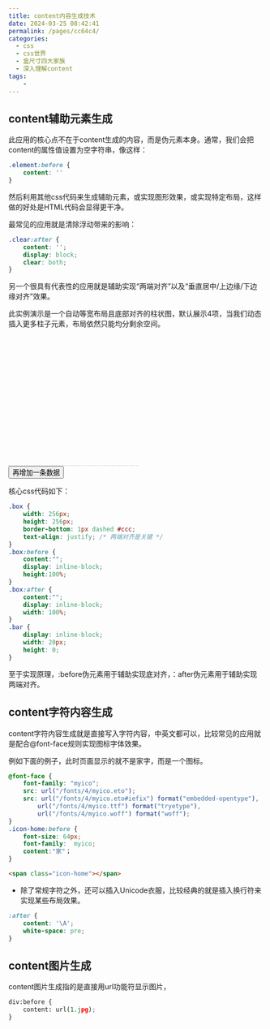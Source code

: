 ```yaml
---
title: content内容生成技术
date: 2024-03-25 08:42:41
permalink: /pages/cc64c4/
categories:
  - css
  - css世界
  - 盒尺寸四大家族
  - 深入理解content
tags:
    -
---
```

## content辅助元素生成
此应用的核心点不在于content生成的内容，而是伪元素本身。通常，我们会把content的属性值设置为空字符串，像这样：
```css
.element:before {
    content: ''
}
```
然后利用其他css代码来生成辅助元素，或实现图形效果，或实现特定布局，这样做的好处是HTML代码会显得更干净。

最常见的应用就是清除浮动带来的影响：
```css
.clear:after {
    content: '';
    display: block;
    clear: both;
}
```

另一个很具有代表性的应用就是辅助实现“两端对齐”以及“垂直居中/上边缘/下边缘对齐”效果。

此实例演示是一个自动等宽布局且底部对齐的柱状图，默认展示4项，当我们动态插入更多柱子元素，布局依然只能均分剩余空间。
<div id="box" class="box"><i class="bar">
</i>
    <i class="bar"></i>
    <i class="bar"></i>
    <i class="bar"></i>
</div>
<button id="button">再增加一条数据</button>

核心css代码如下：
```css {5}
.box {
    width: 256px;
    height: 256px;
    border-bottom: 1px dashed #ccc;
    text-align: justify; /* 两端对齐是关键 */
}
.box:before {
    content:"";
    display: inline-block;
    height:100%;
}
.box:after {
    content:"";
    display: inline-block;
    width: 100%;
}
.bar {
    display: inline-block;
    width: 20px;
    height: 0;
}
```
至于实现原理，:before伪元素用于辅助实现底对齐，：after伪元素用于辅助实现两端对齐。

## content字符内容生成
content字符内容生成就是直接写入字符内容，中英文都可以，比较常见的应用就是配合@font-face规则实现图标字体效果。

例如下面的例子，此时页面显示的就不是家字，而是一个图标。
```css
@font-face {
    font-family: "myico";
    src: url("/fonts/4/myico.eto");
    src: url("/fonts/4/myico.eto#iefix") format("embedded-opentype"),
        url("/fonts/4/myico.ttf") format("tryetype"),
        url("/fonts/4/myico.woff") format("woff");
}
.icon-home:before {
    font-size: 64px;
    font-family:  myico;
    content:"家"；
}
```
```html
<span class="icon-home"></span>
```

- 除了常规字符之外，还可以插入Unicode衣服，比较经典的就是插入换行符来实现某些布局效果。
```css
:after {
    content: '\A';
    white-space: pre;
}
```

## content图片生成
content图片生成指的是直接用url功能符显示图片，
```py
div:before {
    content: url(1.jpg);
}
```

<style scoped>
.box {
    width: 256px;
    height: 256px;
    border-bottom: 1px dashed #ccc;
    text-align: justify;
}
.box:before {
    content:"";
    display: inline-block;
    height:100%;
}
.box:after {
    content:"";
    display: inline-block;
    width: 100%;
}
.bar {
    display: inline-block;
    width: 20px;
    height: 0;
}
</style>

<script>
export default {
    mounted() {
        if (document.querySelector) {
            var eleBox = document.getElementById('box');
            // 目前柱子元素和个数
            var eleBars = document.querySelectorAll('#box > i');
            var lenBar = eleBars.length;
            if (eleBox && lenBar) {
                for (var indexBar = 0; indexBar < lenBar; indexBar += 1) {
                    // 柱形图的柱子高度和背景色随机
                    eleBars[indexBar].style.height = Math.ceil(256 * Math.random()) + 'px';
                    eleBars[indexBar].style.backgroundColor = '#' + (Math.random() + '').slice(-6);
                }
            }

            // 增加数据
            var eleBtn = document.getElementById('button');
            if (eleBtn && lenBar) {
                eleBtn.onclick = function() {
                    // 随机高度和背景色
                    var height = Math.ceil(256 * Math.random()) + 'px';
                    var backgroundColor = '#' + (Math.random() + '').slice(-6);

                    // 创建柱子元素
                    var eleClone = eleBars[0].cloneNode();

                    eleClone.style.height = height;
                    eleClone.style.backgroundColor = backgroundColor;
                    
                    // 此处的字符替换为了兼容IE8下的演示效果
                    eleBox.innerHTML = eleBox.innerHTML.replace(/I><I/ig, 'I> <I') + ' ' + eleClone.outerHTML;

                    lenBar+=1;
                    // 最多10条数据
                    if (lenBar == 10) {
                        this.setAttribute('disabled', 'disabled');
                    }
                };
            }
        }
    }
}
</script>